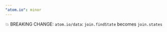```yaml
---
"atom.io": minor
---
```


💥 BREAKING CHANGE: `atom.io/data`: `join.findState` becomes `join.states`
